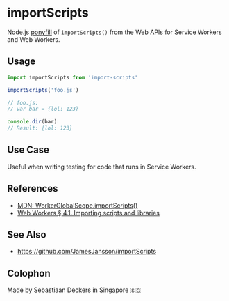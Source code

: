 # importScripts

Node.js [ponyfill](https://github.com/sindresorhus/ponyfill) of `importScripts()` from the Web APIs for Service Workers and Web Workers.

## Usage

```js
import importScripts from 'import-scripts'

importScripts('foo.js')

// foo.js:
// var bar = {lol: 123}

console.dir(bar)
// Result: {lol: 123}
```

## Use Case
Useful when writing testing for code that runs in Service Workers.

## References

- [MDN: WorkerGlobalScope.importScripts()](https://developer.mozilla.org/en-US/docs/Web/API/WorkerGlobalScope/importScripts)
- [Web Workers § 4.1. Importing scripts and libraries](https://w3c.github.io/workers/#dom-workerglobalscope-importscripts)

## See Also

- https://github.com/JamesJansson/importScripts

## Colophon

Made by Sebastiaan Deckers in Singapore 🇸🇬
